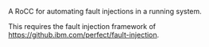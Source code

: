 A RoCC for automating fault injections in a running system.

This requires the fault injection framework of https://github.ibm.com/perfect/fault-injection.
